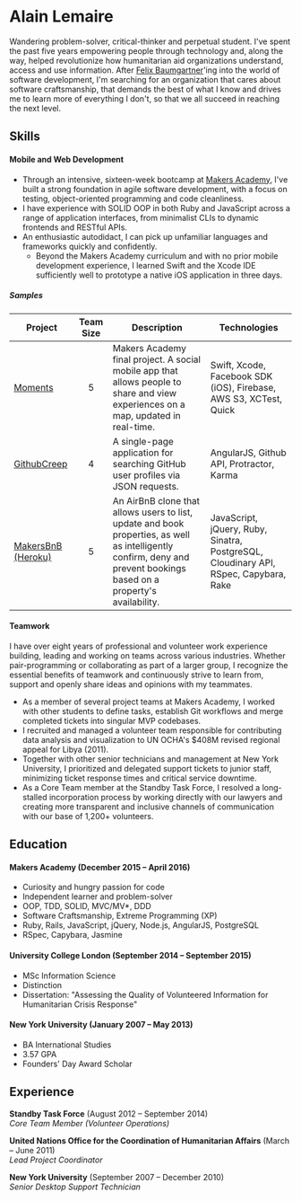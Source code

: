 # Alain Lemaire

Wandering problem-solver, critical-thinker and perpetual student. I've spent the past five years empowering people through technology and, along the way, helped revolutionize how humanitarian aid organizations understand, access and use information. After [Felix Baumgartner](https://youtu.be/FHtvDA0W34I?t=1m)'ing into the world of software development, I'm searching for an organization that cares about software craftsmanship, that demands the best of what I know and drives me to learn more of everything I don't, so that we all succeed in reaching the next level.

## Skills

#### Mobile and Web Development
* Through an intensive, sixteen-week bootcamp at [Makers Academy](http://www.makersacademy.com), I've built a strong foundation in agile software development, with a focus on testing, object-oriented programming and code cleanliness.
* I have experience with SOLID OOP in both Ruby and JavaScript across a range of application interfaces, from minimalist CLIs to dynamic frontends and RESTful APIs.
* An enthusiastic autodidact, I can pick up unfamiliar languages and frameworks quickly and confidently.
  * Beyond the Makers Academy curriculum and with no prior mobile development experience, I learned Swift and the Xcode IDE sufficiently well to prototype a native iOS application in three days.

##### Samples
| Project | Team Size | Description | Technologies |
|---------|:---------:|-------------|--------------|
|[Moments](https://github.com/BjoernWagner/moments) | 5 | Makers Academy final project. A social mobile app that allows people to share and view experiences on a map, updated in real-time. | Swift, Xcode, Facebook SDK (iOS), Firebase, AWS S3, XCTest, Quick |
|[GithubCreep](https://github.com/BjoernWagner/github-creep) | 4 | A single-page application for searching GitHub user profiles via JSON requests. | AngularJS, Github API, Protractor, Karma |
|[MakersBnB](https://github.com/RPiper93/makers_bnb) [(Heroku)](http://makers-bnb.herokuapp.com) | 5 | An AirBnB clone that allows users to list, update and book properties, as well as intelligently confirm, deny and prevent bookings based on a property's availability. | JavaScript, jQuery, Ruby, Sinatra, PostgreSQL, Cloudinary API, RSpec, Capybara, Rake |

#### Teamwork
I have over eight years of professional and volunteer work experience building, leading and working on teams across various industries. Whether pair-programming or collaborating as part of a larger group, I recognize the essential benefits of teamwork and continuously strive to learn from, support and openly share ideas and opinions with my teammates.

- As a member of several project teams at Makers Academy, I worked with other students to define tasks, establish Git workflows and merge completed tickets into singular MVP codebases.
- I recruited and managed a volunteer team responsible for contributing data analysis and visualization to UN OCHA's $408M revised regional appeal for Libya (2011).
- Together with other senior technicians and management at New York University, I prioritized and delegated support tickets to junior staff, minimizing ticket response times and critical service downtime.
- As a Core Team member at the Standby Task Force, I resolved a long-stalled incorporation process by working directly with our lawyers and creating more transparent and inclusive channels of communication with our base of 1,200+ volunteers.

## Education

#### Makers Academy (December 2015 – April 2016)
- Curiosity and hungry passion for code
- Independent learner and problem-solver
- OOP, TDD, SOLID, MVC/MV*, DDD
- Software Craftsmanship, Extreme Programming (XP)
- Ruby, Rails, JavaScript, jQuery, Node.js, AngularJS, PostgreSQL
- RSpec, Capybara, Jasmine

#### University College London (September 2014 – September 2015)
- MSc Information Science
- Distinction
- Dissertation: "Assessing the Quality of Volunteered Information for Humanitarian Crisis Response"

#### New York University (January 2007 – May 2013)
- BA International Studies
- 3.57 GPA
- Founders' Day Award Scholar

## Experience

**Standby Task Force** (August 2012 – September 2014)   
*Core Team Member (Volunteer Operations)*

**United Nations Office for the Coordination of Humanitarian Affairs** (March – June 2011)   
*Lead Project Coordinator*

**New York University** (September 2007 – December 2010)   
*Senior Desktop Support Technician*
